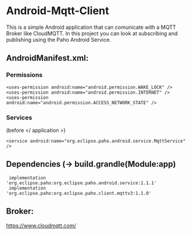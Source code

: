 # Android-Mqtt-Client
This is a simple Android application that can comunicate with a MQTT Broker like CloudMQTT. In this project you can look at subscribing and publishing using the Paho Android Service.


## AndroidManifest.xml:

### Permissions

   ```
   <uses-permission android:name="android.permission.WAKE_LOCK" />
   <uses-permission android:name="android.permission.INTERNET" />
   <uses-permission android:name="android.permission.ACCESS_NETWORK_STATE" />
   ```
   
### Services 
(before </ application >)

   ```
   <service android:name="org.eclipse.paho.android.service.MqttService" />
   ```
   
## Dependencies (-> build.grandle(Module:app)

```
 implementation 'org.eclipse.paho:org.eclipse.paho.android.service:1.1.1'
 implementation 'org.eclipse.paho:org.eclipse.paho.client.mqttv3:1.1.0'
```

## Broker: 

https://www.cloudmqtt.com/
